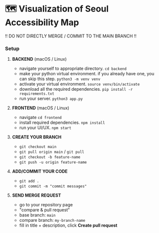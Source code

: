 # 🗺️ Visualization of Seoul Accessibility Map
‼️ DO NOT DIRECTLY MERGE / COMMIT TO THE MAIN BRANCH ‼️  

### **Setup**  
1. **BACKEND** (macOS / Linux)
      - navigate yourself to appropriate directory. ```cd backend```  
      - make your python virtual environment. if you already have one, you can skip this step. ```python3 -m venv venv```  
      - activate your virtual environment. ```source venv/bin/activate```  
      - download all the required dependencies. ```pip install -r requirements.txt```
      - run your server. ```python3 app.py```  

2. **FRONTEND** (macOS / Linux)
      - navigate ```cd frontend```
      - install required dependencies. ```npm install```
      - run your UI/UX. ```npm start```  

3. **CREATE YOUR BRANCH**
      - ```git checkout main```  
      - ```git pull origin main``` / ```git pull```
      - ```git checkout -b feature-name```
      - ```git push -u origin feature-name```
  
4. **ADD/COMMIT YOUR CODE**
      - ```git add .```
      - ```git commit -m "commit messages"```

5. **SEND MERGE REQUEST**
      - go to your repository page
      - "compare & pull request"
      - base branch: ```main```
      - compare branch: ```my-branch-name```
      - fill in title + description, click **Create pull request**  

